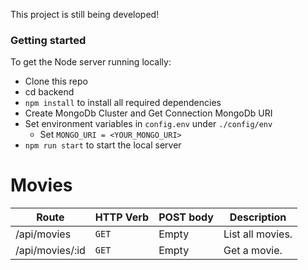 This project is still being developed!

### Getting started

To get the Node server running locally:

- Clone this repo
- cd backend
- `npm install` to install all required dependencies
- Create MongoDb Cluster and Get Connection MongoDb URI
- Set environment variables in `config.env` under `./config/env`
  * Set `MONGO_URI = <YOUR_MONGO_URI>`
- `npm run start` to start the local server

# Movies

| Route | HTTP Verb	 | POST body	 | Description	 |
| --- | --- | --- | --- |
| /api/movies | `GET` | Empty | List all movies. |
| /api/movies/:id | `GET` | Empty | Get a movie. |
